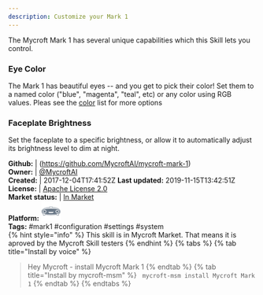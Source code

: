 ```yaml
---
description: Customize your Mark 1
---
```

The Mycroft Mark 1 has several unique capabilities which this Skill lets you control.

### Eye Color
The Mark 1 has beautiful eyes -- and you get to pick their color!  Set them to
a named color ("blue", "magenta", "teal", etc) or any color using RGB values.
Pleas see the [color](https://github.com/MycroftAI/mycroft-mark-1/blob/dev/dialog/en-us/colors.value)
list for more options

###  Faceplate Brightness
Set the faceplate to a specific brightness, or allow it to automatically adjust
its brightness level to dim at night.

**Github:** | (https://github.com/MycroftAI/mycroft-mark-1)  
**Owner:** | [@MycroftAI](https://github.com/MycroftAI)  
**Created:** | 2017-12-04T17:41:52Z  **Last updated:** 2019-11-15T13:42:51Z  
**License:** | [Apache License 2.0](https://api.github.com/licenses/apache-2.0)  
**Market status:** | [In Market](https://market.mycroft.ai/skill/mycroft-mark-1)  
**Platform:**   ![](.gitbook/assets/mark-1-icon.png)   
**Tags:** \#mark1 \#configuration \#settings \#system   
{% hint style="info" %}
This skill is in Mycroft Market. That means it is aproved by the Mycroft Skill testers
{% endhint %}
  {% tabs %}
{% tab title="Install by voice" %}
> Hey Mycroft - install Mycroft Mark 1
{% endtab %}
  {% tab title="Install by mycroft-msm" %}
``` mycroft-msm install Mycroft Mark 1```
{% endtab %}
  {% endtabs %}
  
